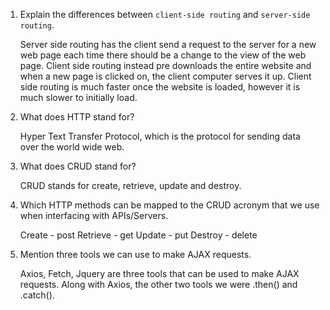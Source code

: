 1.  Explain the differences between `client-side routing` and `server-side routing`.

    Server side routing has the client send a request to the server for a new web page each time there should be a change to the view of the web page. Client side routing instead pre downloads the entire website and when a new page is clicked on, the client computer serves it up.  Client side routing is much faster once the website is loaded, however it is much slower to initially load.

2.  What does HTTP stand for?

    Hyper Text Transfer Protocol, which is the protocol for sending data over the world wide web.


3.  What does CRUD stand for?

    CRUD stands for create, retrieve, update and destroy.


4.  Which HTTP methods can be mapped to the CRUD acronym that we use when interfacing with APIs/Servers.

    Create - post
    Retrieve - get
    Update - put
    Destroy - delete


5.  Mention three tools we can use to make AJAX requests.

    Axios, Fetch, Jquery are three tools that can be used to make AJAX requests.
    Along with Axios, the other two tools we were .then() and .catch().